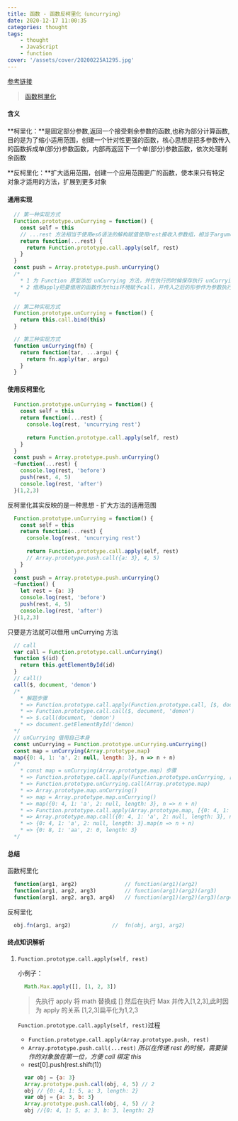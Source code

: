 ```yaml
---
title: 函数 - 函数反柯里化（uncurrying）
date: 2020-12-17 11:00:35
categories: thought
tags:
    - thought
    - JavaScript
    - function
cover: '/assets/cover/20200225A1295.jpg'
---
```


[参考链接](https://segmentfault.com/a/1190000012912503)

> [函数柯里化](/lxx1997.github.io/2020/12/17/fucntion-currying/)

#### 含义

  **柯里化：**是固定部分参数,返回一个接受剩余参数的函数,也称为部分计算函数,目的是为了缩小适用范围，创建一个针对性更强的函数，核心思想是把多参数传入的函数拆成单(部分)参数函数，内部再返回下一个单(部分)参数函数，依次处理剩余函数

  **反柯里化：**扩大适用范围，创建一个应用范围更广的函数，使本来只有特定对象才适用的方法，扩展到更多对象

#### 通用实现

  ~~~js
    // 第一种实现方式
    Function.prototype.unCurrying = function() {
      const self = this
      // ...rest 方法相当于使用es6语法的解构赋值使用rest接收入参数组，相当于arguments rest的值是传入的所有参数组成的一个数组
      return function(...rest) {
        return Function.prototype.call.apply(self, rest)
      }
    }
    const push = Array.prototype.push.unCurrying()
    /*
      * 1 为 Function 原型添加 unCurrying 方法，并在执行的时候保存执行 unCurrying 的方法到self
      * 2 借用apply把要借用的函数作为this环境赋予call，并传入之后的形参作为参数执行
    */

    // 第二种实现方式
    Function.prototype.unCurrying = function() {
      return this.call.bind(this)
    }

    // 第三种实现方式
    function unCurrying(fn) {
      return function(tar, ...argu) {
        return fn.apply(tar, argu)
      }
    }
  ~~~

#### 使用反柯里化

  ~~~js
    Function.prototype.unCurrying = function() {
      const self = this
      return function(...rest) {
        console.log(rest, 'uncurrying rest')
        
        return Function.prototype.call.apply(self, rest)
      }
    }
    const push = Array.prototype.push.unCurrying()
    ~function(...rest) {
      console.log(rest, 'before')
      push(rest, 4, 5)
      console.log(rest, 'after')
    }(1,2,3)
  ~~~

  反柯里化其实反映的是一种思想 - 扩大方法的适用范围

  ~~~js
    Function.prototype.unCurrying = function() {
      const self = this
      return function(...rest) {
        console.log(rest, 'uncurrying rest')
        
        return Function.prototype.call.apply(self, rest)
        // Array.prototype.push.call({a: 3}, 4, 5)
      }
    }
    const push = Array.prototype.push.unCurrying()
    ~function() {
      let rest = {a: 3}
      console.log(rest, 'before')
      push(rest, 4, 5)
      console.log(rest, 'after')
    }(1,2,3)
  ~~~

  只要是方法就可以借用 unCurrying 方法

  ~~~js
    // call
    var call = Function.prototype.call.unCurrying()
    function $(id) {
      return this.getElementById(id)
    }
    // call()
    call($, document, 'demon')
    /*
      * 解题步骤
      * => Function.prototype.call.apply(Function.prototype.call, [$, document, 'demon'])
      * => Function.prototype.call.call($, document, 'demon')
      * => $.call(document, 'demon')
      * => document.getElementById('demon)
    */
    // unCurrying 借用自己本身
    const unCurrying = Function.prototype.unCurrying.unCurrying()
    const map = unCurrying(Array.prototype.map)
    map({0: 4, 1: 'a', 2: null, length: 3}, n => n + n)
    /*
      * const map = unCurrying(Array.prototype.map) 步骤
      * => Function.prototype.call.apply(Function.prototype.unCurrying, [Array.prototype.map])
      * => Function.prototype.unCurrying.call(Array.prototype.map)
      * => Array.prototype.map.unCurrying()
      * => map = Array.prototype.map.unCurrying()
      * => map({0: 4, 1: 'a', 2: null, length: 3}, n => n + n)
      * => Function.prototype.call.apply(Array.prototype.map, [{0: 4, 1: 'a', 2: null, length: 3}, n => n + n])
      * => Array.prototype.map.call({0: 4, 1: 'a', 2: null, length: 3}, n => n + n)
      * => {0: 4, 1: 'a', 2: null, length: 3}.map(n => n + n)
      * => {0: 8, 1: 'aa', 2: 0, length: 3}
    */
  ~~~~

#### 总结

  函数柯里化
  ~~~js
    function(arg1, arg2)               // function(arg1)(arg2)
    function(arg1, arg2, arg3)         // function(arg1)(arg2)(arg3)
    function(arg1, arg2, arg3, arg4)   // function(arg1)(arg2)(arg3)(arg4)
  ~~~
  反柯里化
  
  ~~~js
    obj.fn(arg1, arg2)             //  fn(obj, arg1, arg2)
  ~~~

#### 终点知识解析

 1. `Function.prototype.call.apply(self, rest)`

    小例子：
    ~~~js
      Math.Max.apply([], [1, 2, 3])
    ~~~
    > 先执行 apply 将 math 替换成 []
    > 然后在执行 Max 并传入[1,2,3],此时因为 apply 的关系  [1,2,3]扁平化为1,2,3

    `Function.prototype.call.apply(self, rest)`过程

    * `Function.prototype.call.apply(Array.prototype.push, rest)`
    * `Array.prototype.push.call(...rest)` *所以在传递 rest 的时候，需要操作的对象放在第一位，方便 call 绑定 this*
    * rest[0].push(rest.shift(1))

    ~~~js
      var obj = {a: 3}
      Array.prototype.push.call(obj, 4, 5) // 2
      obj // {0: 4, 1: 5, a: 3, length: 2}
      var obj = {a: 3, b: 3}
      Array.prototype.push.call(obj, 4, 5) // 2
      obj //{0: 4, 1: 5, a: 3, b: 3, length: 2}
    ~~~
